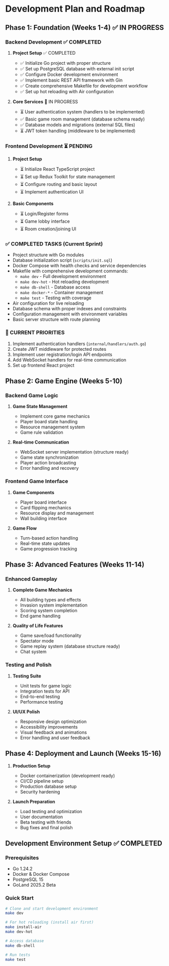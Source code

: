 # Development Plan and Roadmap

## Phase 1: Foundation (Weeks 1-4) ✅ IN PROGRESS

### Backend Development ✅ COMPLETED
1. **Project Setup** ✅ COMPLETED
   - ✅ Initialize Go project with proper structure
   - ✅ Set up PostgreSQL database with external init script
   - ✅ Configure Docker development environment
   - ✅ Implement basic REST API framework with Gin
   - ✅ Create comprehensive Makefile for development workflow
   - ✅ Set up hot reloading with Air configuration

2. **Core Services** 🔄 IN PROGRESS
   - ⏳ User authentication system (handlers to be implemented)
   - ✅ Basic game room management (database schema ready)
   - ✅ Database models and migrations (external SQL files)
   - ⏳ JWT token handling (middleware to be implemented)

### Frontend Development ⏳ PENDING
1. **Project Setup**
   - ⏳ Initialize React TypeScript project
   - ⏳ Set up Redux Toolkit for state management
   - ⏳ Configure routing and basic layout
   - ⏳ Implement authentication UI

2. **Basic Components**
   - ⏳ Login/Register forms
   - ⏳ Game lobby interface
   - ⏳ Room creation/joining UI

### ✅ COMPLETED TASKS (Current Sprint)
- Project structure with Go modules
- Database initialization script (`scripts/init.sql`)
- Docker Compose with health checks and service dependencies
- Makefile with comprehensive development commands:
  - `make dev` - Full development environment
  - `make dev-hot` - Hot reloading development
  - `make db-shell` - Database access
  - `make docker-*` - Container management
  - `make test` - Testing with coverage
- Air configuration for live reloading
- Database schema with proper indexes and constraints
- Configuration management with environment variables
- Basic server structure with route planning

### 🔄 CURRENT PRIORITIES
1. Implement authentication handlers (`internal/handlers/auth.go`)
2. Create JWT middleware for protected routes
3. Implement user registration/login API endpoints
4. Add WebSocket handlers for real-time communication
5. Set up frontend React project

## Phase 2: Game Engine (Weeks 5-10)
### Backend Game Logic
1. **Game State Management**
   - Implement core game mechanics
   - Player board state handling
   - Resource management system
   - Game rule validation

2. **Real-time Communication**
   - WebSocket server implementation (structure ready)
   - Game state synchronization
   - Player action broadcasting
   - Error handling and recovery

### Frontend Game Interface
1. **Game Components**
   - Player board interface
   - Card flipping mechanics
   - Resource display and management
   - Wall building interface

2. **Game Flow**
   - Turn-based action handling
   - Real-time state updates
   - Game progression tracking

## Phase 3: Advanced Features (Weeks 11-14)
### Enhanced Gameplay
1. **Complete Game Mechanics**
   - All building types and effects
   - Invasion system implementation
   - Scoring system completion
   - End game handling

2. **Quality of Life Features**
   - Game save/load functionality
   - Spectator mode
   - Game replay system (database structure ready)
   - Chat system

### Testing and Polish
1. **Testing Suite**
   - Unit tests for game logic
   - Integration tests for API
   - End-to-end testing
   - Performance testing

2. **UI/UX Polish**
   - Responsive design optimization
   - Accessibility improvements
   - Visual feedback and animations
   - Error handling and user feedback

## Phase 4: Deployment and Launch (Weeks 15-16)
1. **Production Setup**
   - Docker containerization (development ready)
   - CI/CD pipeline setup
   - Production database setup
   - Security hardening

2. **Launch Preparation**
   - Load testing and optimization
   - User documentation
   - Beta testing with friends
   - Bug fixes and final polish

## Development Environment Setup ✅ COMPLETED

### Prerequisites
- Go 1.24.2
- Docker & Docker Compose
- PostgreSQL 15
- GoLand 2025.2 Beta

### Quick Start
```bash
# Clone and start development environment
make dev

# For hot reloading (install air first)
make install-air
make dev-hot

# Access database
make db-shell

# Run tests
make test
```

